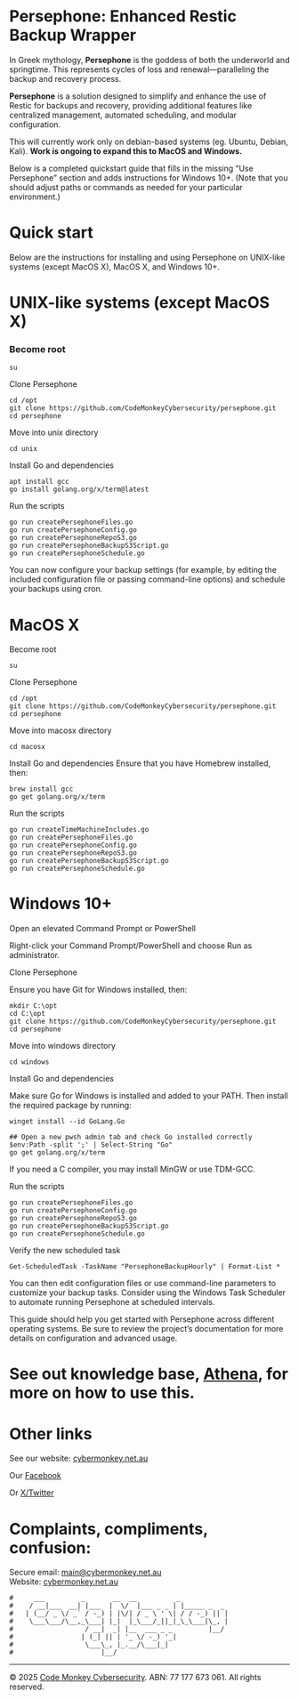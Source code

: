 # Persephone: Enhanced Restic Backup Wrapper

In Greek mythology, **Persephone** is the goddess of both the underworld and springtime. This represents cycles of loss and renewal—paralleling the backup and recovery process. 

**Persephone** is a solution designed to simplify and enhance the use of Restic for backups and recovery, providing additional features like centralized management, automated scheduling, and modular configuration.

This will currently work only on debian-based systems (eg. Ubuntu, Debian, Kali). **Work is ongoing to expand this to MacOS and Windows.**

Below is a completed quickstart guide that fills in the missing “Use Persephone” section and adds instructions for Windows 10+. (Note that you should adjust paths or commands as needed for your particular environment.)

# Quick start

Below are the instructions for installing and using Persephone on UNIX-like systems (except MacOS X), MacOS X, and Windows 10+.

# UNIX-like systems (except MacOS X)

### Become root
```
su
```
Clone Persephone
```
cd /opt
git clone https://github.com/CodeMonkeyCybersecurity/persephone.git
cd persephone
```
Move into unix directory
```
cd unix
```
Install Go and dependencies
```
apt install gcc
go install golang.org/x/term@latest
```

Run the scripts 
```
go run createPersephoneFiles.go
go run createPersephoneConfig.go
go run createPersephoneRepoS3.go
go run createPersephoneBackupS3Script.go
go run createPersephoneSchedule.go
```

You can now configure your backup settings (for example, by editing the included configuration file or passing command-line options) and schedule your backups using cron.

# MacOS X

Become root
```
su
```
Clone Persephone
```
cd /opt
git clone https://github.com/CodeMonkeyCybersecurity/persephone.git
cd persephone
```
Move into macosx directory
```
cd macosx
```
Install Go and dependencies
Ensure that you have Homebrew installed, then:
```
brew install gcc
go get golang.org/x/term
```

Run the scripts 
```
go run createTimeMachineIncludes.go
go run createPersephoneFiles.go
go run createPersephoneConfig.go
go run createPersephoneRepoS3.go
go run createPersephoneBackupS3Script.go
go run createPersephoneSchedule.go
```

# Windows 10+

Open an elevated Command Prompt or PowerShell

Right-click your Command Prompt/PowerShell and choose Run as administrator.

Clone Persephone

Ensure you have Git for Windows installed, then:
```
mkdir C:\opt
cd C:\opt
git clone https://github.com/CodeMonkeyCybersecurity/persephone.git
cd persephone
```

Move into windows directory
```
cd windows
```

Install Go and dependencies

Make sure Go for Windows is installed and added to your PATH. Then install the required package by running:
```
winget install --id GoLang.Go

## Open a new pwsh admin tab and check Go installed correctly
$env:Path -split ';' | Select-String "Go"
go get golang.org/x/term
```
If you need a C compiler, you may install MinGW or use TDM-GCC.

Run the scripts 
```
go run createPersephoneFiles.go
go run createPersephoneConfig.go
go run createPersephoneRepoS3.go
go run createPersephoneBackupS3Script.go
go run createPersephoneSchedule.go
```

Verify the new scheduled task
```
Get-ScheduledTask -TaskName "PersephoneBackupHourly" | Format-List *
```


You can then edit configuration files or use command-line parameters to customize your backup tasks. Consider using the Windows Task Scheduler to automate running Persephone at scheduled intervals.

This guide should help you get started with Persephone across different operating systems. Be sure to review the project’s documentation for more details on configuration and advanced usage.
# See out knowledge base, [Athena](https://wiki.cybermonkey.net.au), for more on how to use this.

# Other links
See our website: [cybermonkey.net.au](https://cybermonkey.net.au/)

Our [Facebook](https://www.facebook.com/codemonkeycyber)

Or [X/Twitter](https://x.com/codemonkeycyber)


# Complaints, compliments, confusion:

Secure email: [main@cybermonkey.net.au](mailto:main@cybermonkey.net.au)  
Website: [cybermonkey.net.au](https://cybermonkey.net.au)

```
#     ___         _       __  __          _
#    / __|___  __| |___  |  \/  |___ _ _ | |_____ _  _
#   | (__/ _ \/ _` / -_) | |\/| / _ \ ' \| / / -_) || |
#    \___\___/\__,_\___| |_|  |_\___/_||_|_\_\___|\_, |
#                  / __|  _| |__  ___ _ _         |__/
#                 | (_| || | '_ \/ -_) '_|
#                  \___\_, |_.__/\___|_|
#                      |__/
```


---
© 2025 [Code Monkey Cybersecurity](https://cybermonkey.net.au/). ABN: 77 177 673 061. All rights reserved.
